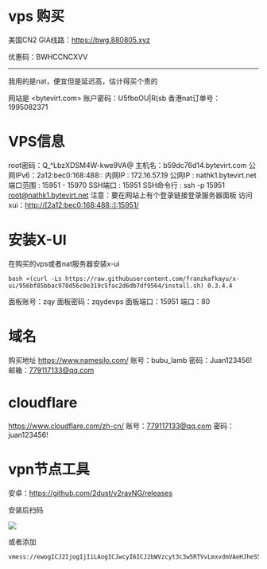 # vps 购买

美国CN2 GIA线路：<https://bwg.880805.xyz>

优惠码：BWHCCNCXVV

---------------------------------------------

我用的是nat，便宜但是延迟高，估计得买个贵的

网站是 <bytevirt.com>
账户密码：U5fboOU|R(sb
香港nat订单号：1995082371

# VPS信息

root密码：Q_^LbzXDSM4W-kwe9VA@
主机名：b59dc76d14.bytevirt.com
公网IPv6：2a12:bec0:168:488::
内网IP : 172.16.57.19
公网IP : nathk1.bytevirt.net
端口范围 : 15951 - 15970
SSH端口 : 15951
SSH命令行 : ssh -p 15951 root@nathk1.bytevirt.net
注意：要在网站上有个登录链接登录服务器面板
访问xui：<http://[2a12:bec0:168:488::]:15951/>

# 安装X-UI

在购买的vps或者nat服务器安装x-ui

```shell
bash <(curl -Ls https://raw.githubusercontent.com/franzkafkayu/x-ui/956bf85bbac978d56c0e319c5fac2d6db7df9564/install.sh) 0.3.4.4
```

面板账号：zqy
面板密码：zqydevps
面板端口：15951
端口：80

# 域名
购买地址 <https://www.namesilo.com/>
账号：bubu_lamb
密码：Juan123456!
邮箱：779117133@qq.com

# cloudflare
<https://www.cloudflare.com/zh-cn/>
账号：779117133@qq.com
密码：juan123456!

# vpn节点工具
安卓：<https://github.com/2dust/v2rayNG/releases>

安装后扫码

![](/home/zqy/vps/assets/download.png)

或者添加

```
vmess://ewogICJ2IjogIjIiLAogICJwcyI6ICJ2bWVzcyt3c3w5RTVvLmxvdmVAeHJheS5jb20iLAogICJhZGQiOiAiWzJhMTI6YmVjMDoxNjg6NDg4OjpdIiwKICAicG9ydCI6IDU0ODUyLAogICJpZCI6ICI3ZGUyMDlkYS01OGVjLTQ1NDMtZTA1Yy00NjZlMWZjNjkzMmIiLAogICJhaWQiOiAwLAogICJuZXQiOiAid3MiLAogICJ0eXBlIjogIm5vbmUiLAogICJob3N0IjogIiIsCiAgInBhdGgiOiAiLzdkZTIwOWRhIiwKICAidGxzIjogIm5vbmUiCn0=
```


